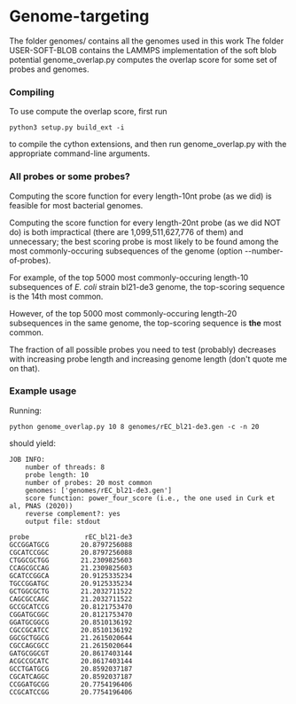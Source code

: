 # Genome-targeting
The folder genomes/ contains all the genomes used in this work
The folder USER-SOFT-BLOB contains the LAMMPS implementation of the soft blob potential
genome_overlap.py computes the overlap score for some set of probes and genomes.

### Compiling
To use compute the overlap score, first run

    python3 setup.py build_ext -i

to compile the cython extensions, and then run genome_overlap.py with the appropriate command-line arguments.

### All probes or some probes?
Computing the score function for every length-10nt probe (as we did) is feasible for most bacterial genomes.

Computing the score function for every length-20nt probe (as we did NOT do) is both impractical (there are 1,099,511,627,776 of them) and unnecessary;
the best scoring probe is most likely to be found among the most commonly-occuring subsequences of the genome
(option --number-of-probes).

For example, of the top 5000 most commonly-occuring length-10 subsequences of _E. coli_ strain bl21-de3 genome, the top-scoring sequence is the 14th most common.

However, of the top 5000 most commonly-occuring length-20 subsequences in the same genome, the top-scoring sequence is **the** most common.

The fraction of all possible probes you need to test (probably) decreases with increasing probe length and increasing genome length (don't quote me on that). 

### Example usage
Running:

    python genome_overlap.py 10 8 genomes/rEC_bl21-de3.gen -c -n 20

should yield:

    JOB INFO:
        number of threads: 8
        probe length: 10
        number of probes: 20 most common
        genomes: ['genomes/rEC_bl21-de3.gen']
        score function: power_four_score (i.e., the one used in Curk et al, PNAS (2020))
        reverse complement?: yes
        output file: stdout
        
    probe              rEC_bl21-de3
    GCCGGATGCG        20.8797256088
    CGCATCCGGC        20.8797256088
    CTGGCGCTGG        21.2309825603
    CCAGCGCCAG        21.2309825603
    GCATCCGGCA        20.9125335234
    TGCCGGATGC        20.9125335234
    GCTGGCGCTG        21.2032711522
    CAGCGCCAGC        21.2032711522
    GCCGCATCCG        20.8121753470
    CGGATGCGGC        20.8121753470
    GGATGCGGCG        20.8510136192
    CGCCGCATCC        20.8510136192
    GGCGCTGGCG        21.2615020644
    CGCCAGCGCC        21.2615020644
    GATGCGGCGT        20.8617403144
    ACGCCGCATC        20.8617403144
    GCCTGATGCG        20.8592037187
    CGCATCAGGC        20.8592037187
    CCGGATGCGG        20.7754196406
    CCGCATCCGG        20.7754196406

